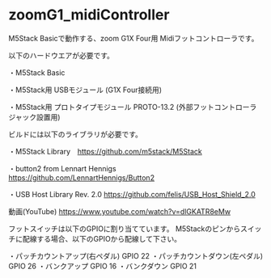# zoomG1_midiController
M5Stack Basicで動作する、zoom G1X Four用 Midiフットコントローラです。

以下のハードウエアが必要です。

・M5Stack Basic

・M5Stack用 USBモジュール (G1X Four接続用)

・M5Stack用 プロトタイプモジュール PROTO-13.2 (外部フットコントローラジャック設置用)

ビルドには以下のライブラリが必要です。

・M5Stack Library　https://github.com/m5stack/M5Stack

・button2 from Lennart Hennigs https://github.com/LennartHennigs/Button2

・USB Host Library Rev. 2.0 https://github.com/felis/USB_Host_Shield_2.0


動画(YouTube)
https://www.youtube.com/watch?v=dlGKATR8eMw


フットスイッチは以下のGPIOに割り当てています。
M5Stackのピンからスイッチに配線する場合、以下のGPIOから配線して下さい。

・パッチカウントアップ(右ペダル)       GPIO 22
・パッチカウントダウン(左ペダル)       GPIO 26
・バンクアップ                         GPIO 16
・バンクダウン                         GPIO 21


